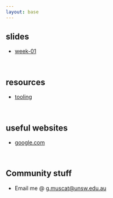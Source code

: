 ```yaml
---
layout: base
---
```


## slides

-   [week-01](week01)

&nbsp;

## resources

-   [tooling](resources/tooling)

&nbsp;

## useful websites

-   [google.com](https://www.google.com)

&nbsp;

## Community stuff

-   Email me @ [g.muscat@unsw.edu.au]()
